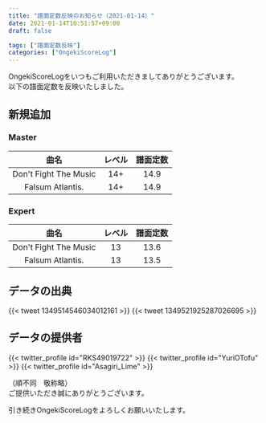 ```yaml
---
title: "譜面定数反映のお知らせ（2021-01-14）"
date: 2021-01-14T10:51:57+09:00
draft: false

tags: ["譜面定数反映"]
categories: ["OngekiScoreLog"]
---
```


OngekiScoreLogをいつもご利用いただきましてありがとうございます。  
以下の譜面定数を反映いたしました。

<!--more-->

## 新規追加

### Master

| 曲名 | レベル | 譜面定数 |
|:-:|:-:|:-:|
| Don't Fight The Music | 14+ | 14.9 |
| Falsum Atlantis. | 14+ | 14.9 |

### Expert

| 曲名 | レベル | 譜面定数 |
|:-:|:-:|:-:|
| Don't Fight The Music | 13 | 13.6 |
| Falsum Atlantis. | 13 | 13.5 |

## データの出典

{{< tweet 1349514546034012161 >}}
{{< tweet 1349521925287026695 >}}

## データの提供者

{{< twitter_profile id="RKS49019722" >}}
{{< twitter_profile id="YuriOTofu" >}}
{{< twitter_profile id="Asagiri_Lime" >}}

（順不同　敬称略）  
ご提供いただき誠にありがとうございます。

引き続きOngekiScoreLogをよろしくお願いいたします。
